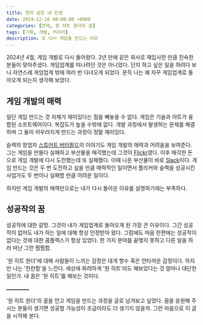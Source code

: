 ```yaml
---
title: 연어 같은 내 인생
date: 2024-12-16 00:00:00 +0900
categories: [연재, 원 히트 원더의 꿈]
tags: [기획, 개발, 커리어]
description: 또 다시 게임을 만드는 이유
---
```


2024년 4월, 게임 개발로 다시 돌아왔다. 2년 만에 같은 회사로 재입사한 만큼 친숙한 분들이 맞아주셨다. 게임업계를 떠나려던 것은 아니었다. 단지 하고 싶은 일을 하려다 보니 자연스레 게임업계 밖에 여러 번 다녀오게 되었다. 문득 나는 왜 자꾸 게임업계로 돌아오게 되는지 생각해 보았다.


## 게임 개발의 매력

일단 게임 만드는 것 자체가 재미있다는 점을 빼놓을 수 없다. 게임은 기술과 아트가 융합된 소프트웨어이다. 복잡도가 높을 수밖에 없다. 개발 과정에서 발생하는 문제를 해결하며 그 둘이 어우러지게 만드는 과정이 정말 재미있다.

슬랙의 창업자 [스튜어트 버터필드](https://en.wikipedia.org/wiki/Stewart_Butterfield)의 이야기도 게임 개발의 매력과 어려움을 보여준다. 그는 게임을 만들다 실패하고 부산물을 매각했는데 그것이 [Flickr](https://www.flickr.com/)였다. 이후 매각한 돈으로 게임 개발에 다시 도전했는데 또 실패했다. 이때 나온 부산물이 바로 [Slack](https://slack.com)이다. 게임 만드는 것은 두 번 도전하고 싶을 만큼 매력적인 일이면서 플리커와 슬랙을 성공시킨 사업가도 두 번이나 실패할 만큼 어려운 일이다.

하지만 게임 개발의 매력만으로는 내가 다시 돌아온 이유를 설명하기에는 부족하다.


## 성공작의 꿈

성공작에 대한 갈망. 그것이 내가 게임업계로 돌아오게 된 가장 큰 이유이다. 그간 성공작이 없어도 내가 하는 일에 대해 항상 인정받아 왔다. 그럼에도 마음 한편에는 성공작이 없다는 것에 대한 콤플렉스가 항상 있었다. 한 가지 분야를 끝맺지 못하고 다른 일을 하러 떠난 그런 찜찜함.

'원 히트 원더'에 대해 사람들이 느끼는 감정은 대개 향수 혹은 안타까운 감정이다. 하지만 나는 '찬란함'을 느낀다. 세상에 화려하게 '원 히트'라도 해보았다는 것 얼마나 대단한 일인가. 내 꿈은 '원 히트'를 해보는 것이다.


![구분선](/assets/img/hr-line.png)


'원 히트 원더'의 꿈을 안고 게임을 만드는 과정을 글로 남겨보고 싶었다. 꿈을 응원해 주시는 분들이 생기면 성공할 가능성이 조금이라도 더 생기지 않을까. 그런 마음으로 이 글을 시작해 본다.
